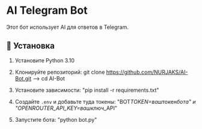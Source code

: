 # AI Telegram Bot

Этот бот использует AI для ответов в Telegram.

## 🚀 Установка

1. Установите Python 3.10

2. Клонируйте репозиторий: git clone https://github.com/NURJAKS/AI-Bot.git --> cd AI-Bot

3. Установите зависимости: "pip install -r requirements.txt"

4. Создайте `.env` и добавьте туда токены: "BOT*TOKEN=ваш*токен*бота" и "OPENROUTER_API_KEY=ваш*ключ_API"

5. Запустите бота: "python bot.py"
